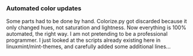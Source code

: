 ### Automated color updates
Some parts had to be done by hand. Colorize.py got discarded because it only changed hues, not saturation and lightness. Now everything is 100% automated, the right way. I am not pretending to be a professional programmer. I just looked at the scripts already existing here in linuxmint/mint-themes, and carefully added some additional lines...
